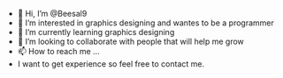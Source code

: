 - 👋 Hi, I’m @Beesal9
- 👀 I’m interested in graphics designing and wantes to be a programmer
- 🌱 I’m currently learning graphics designing
- 💞️ I’m looking to collaborate with people that will help me grow
- 📫 How to reach me ...
- I want to get experience so feel free to contact me.

<!---
BishalK9/BishalK9 is a ✨ special ✨ repository because its `README.md` (this file) appears on your GitHub profile.
You can click the Preview link to take a look at your changes.
--->
